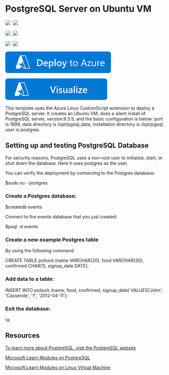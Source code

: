 # PostgreSQL Server on Ubuntu VM

<IMG SRC="https://azurequickstartsservice.blob.core.windows.net/badges/postgresql-standalone-server-ubuntu/PublicLastTestDate.svg" />&nbsp;
<IMG SRC="https://azurequickstartsservice.blob.core.windows.net/badges/postgresql-standalone-server-ubuntu/PublicDeployment.svg" />&nbsp;

<IMG SRC="https://azurequickstartsservice.blob.core.windows.net/badges/postgresql-standalone-server-ubuntu/FairfaxLastTestDate.svg" />&nbsp;
<IMG SRC="https://azurequickstartsservice.blob.core.windows.net/badges/postgresql-standalone-server-ubuntu/FairfaxDeployment.svg" />&nbsp;

<IMG SRC="https://azurequickstartsservice.blob.core.windows.net/badges/postgresql-standalone-server-ubuntu/BestPracticeResult.svg" />&nbsp;
<IMG SRC="https://azurequickstartsservice.blob.core.windows.net/badges/postgresql-standalone-server-ubuntu/CredScanResult.svg" />&nbsp;

<a href="https://portal.azure.com/#create/Microsoft.Template/uri/https%3A%2F%2Fraw.githubusercontent.com%2FAzure%2Fazure-quickstart-templates%2Fmaster%2Fpostgresql-standalone-server-ubuntu%2Fazuredeploy.json" target="_blank"><img src="https://raw.githubusercontent.com/Azure/azure-quickstart-templates/master/1-CONTRIBUTION-GUIDE/images/deploytoazure.svg"/></a>

<a href="http://armviz.io/#/?load=https%3A%2F%2Fraw.githubusercontent.com%2FAzure%2Fazure-quickstart-templates%2Fmaster%2Fpostgresql-standalone-server-ubuntu%2Fazuredeploy.json" target="_blank">
    <img src="https://raw.githubusercontent.com/Azure/azure-quickstart-templates/master/1-CONTRIBUTION-GUIDE/images/visualizebutton.svg"/>
</a>

This template uses the Azure Linux CustomScript extension to deploy a PostgreSQL server. It creates an Ubuntu VM, does a silent install of PostgreSQL server, version:9.3.5, and the basic configuration is below: port is 1999, data directory is /opt/pgsql_data, installation directory is /opt/pgsql, user is postgres.

## Setting up and testing PostgreSQL Database 

For security reasons, PostgreSQL uses a non-root user to initialize, start, or shut down the database. Here it uses postgres as the user.

You can verify the deployment by connecting to the Postgres database:

$sudo su - postgres

### Create a Postgres database:

$createdb events

Connect to the events database that you just created:

$psql -d events

### Create a new example Postgres table 

By using the following command:

CREATE TABLE potluck (name VARCHAR(20), food VARCHAR(30),   confirmed CHAR(1), signup_date DATE);

### Add data to a table:

INSERT INTO potluck (name, food, confirmed, signup_date) VALUES('John', 'Casserole', 'Y', '2012-04-11');

### Exit the database:

\q

## Resources 

[To learn more about PostgreSQL, visit the PostgreSQL website](http://www.postgresql.org/)

[Microsoft Learn Modules on PostgreSQL](https://docs.microsoft.com/en-us/learn/browse/?term=postgresql)

[Microsoft Learn Modules on Linux Virtual Machine](https://docs.microsoft.com/en-us/learn/browse/?term=Virtual%20Machine)